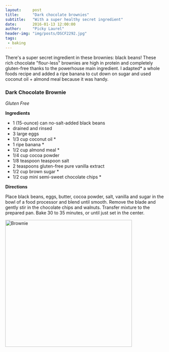 ```yaml
---
layout:     post
title:      "Dark chocolate brownies"
subtitle:   "With a super healthy secret ingredient"
date:       2016-01-13 12:00:00
author:     "Picky Laurel"
header-img: "img/posts/DSCF2292.jpg"
tags:
 - baking
---
```


There's a super secret ingredient in these brownies: black beans! These rich chocolate "flour-less" brownies are high in protein and completely gluten-free thanks to the powerhouse main ingredient.  I adapted* a whole foods recipe and added a ripe banana to cut down on sugar and used coconut oil + almond meal because it was handy. 

### Dark Chocolate Brownie 
_Gluten Free_ 

 **Ingredients**

 - 1 (15-ounce) can no-salt-added black beans
 - drained and rinsed 
 - 3 large eggs 
 - 1/3 cup coconut oil * 
 - 1 ripe banana * 
 - 1/2 cup almond meal * 
 - 1/4 cup cocoa powder 
 - 1/8 teaspoon teaspoon salt 
 - 2 teaspoons gluten-free pure vanilla extract 
 - 1/2 cup brown sugar * 
 - 1/2 cup mini semi-sweet chocolate chips * 


 **Directions**
 
 Place black beans, eggs, butter, cocoa powder, salt, vanilla and sugar in the bowl of a food processor and blend until smooth. Remove the blade and gently stir in the chocolate chips and walnuts. Transfer mixture to the prepared pan. Bake 30 to 35 minutes, or until just set in the center.

<div class="row">
	<img class="img-thumbnail" src="{{ site.baseurl }}/img/posts/DSCF2302.jpg" alt ="Brownie"  style= "width: 400px"/>
</div>






